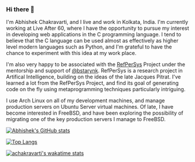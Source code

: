 ### Hi there 👋

I'm Abhishek Chakravarti, and I live and work in Kolkata, India. I'm currently working at Live After 60, where I have the opportunity to pursue my interest in developing web applications in the C programming language. I tend to believe that the C language can be used almost as effectively as higher level modern languages such as Python, and I'm grateful to have the chance to experiment with this idea at my work place.

I'm also very happy to be associated with the [RefPerSys](https://github.com/RefPerSys/RefPerSys) Project under the mentorship and support of [@bstarynk](https://github.com/bstarynk). RefPerSys is a research project in Artifical Intelligence, building on the ideas of the late Jacques Pitrat. I've learned a lot from the RefPerSys Project, and find its goal of generating code on the fly using metaprogramming techniques particularly intriguing.

I use Arch Linux on all of my development machines, and manage production servers on Ubuntu Server virtual machines. Of late, I have become interested in FreeBSD, and have been exploring the possibility of migrating one of the key production servers I manage to FreeBSD.

[![Abhishek's GitHub stats](https://github-readme-stats.vercel.app/api?username=achakravarti)](https://github.com/achakravarti/)

[![Top Langs](https://github-readme-stats.vercel.app/api/top-langs/?username=achakravarti&layout=compact)](https://github.com/achakravarti/)

[![achakravarti's wakatime stats](https://github-readme-stats.vercel.app/api/wakatime?username=abhishekc&layout=compact)](https://github.com/achakravarti/)

<!--
**achakravarti/achakravarti** is a ✨ _special_ ✨ repository because its `README.md` (this file) appears on your GitHub profile.

Here are some ideas to get you started:

- 🔭 I’m currently working on ...
- 🌱 I’m currently learning ...
- 👯 I’m looking to collaborate on ...
- 🤔 I’m looking for help with ...
- 💬 Ask me about ...
- 📫 How to reach me: ...
- 😄 Pronouns: ...
- ⚡ Fun fact: ...
-->

